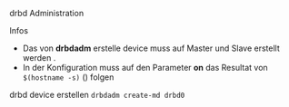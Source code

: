 drbd Administration


Infos 
* Das von **drbdadm** erstelle device muss auf Master und Slave erstellt werden .
* In der Konfiguration muss auf den Parameter **on** das Resultat von ```$(hostname -s)``` () folgen


drbd device erstellen
```drbdadm create-md drbd0 ```


